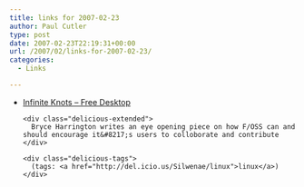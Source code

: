 ```yaml
---
title: links for 2007-02-23
author: Paul Cutler
type: post
date: 2007-02-23T22:19:31+00:00
url: /2007/02/links-for-2007-02-23/
categories:
  - Links

---
```

<ul class="delicious">
  <li>
    <div class="delicious-link">
      <a href="http://www.bryceharrington.org/blosxom.cgi/2007/02/23#free_desktop">Infinite Knots &#8211; Free Desktop</a>
    </div>
    
    <div class="delicious-extended">
      Bryce Harrington writes an eye opening piece on how F/OSS can and should encourage it&#8217;s users to colloborate and contribute
    </div>
    
    <div class="delicious-tags">
      (tags: <a href="http://del.icio.us/Silwenae/linux">linux</a>)
    </div>
  </li>
</ul>
